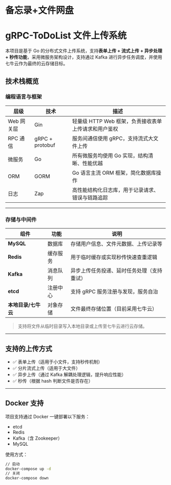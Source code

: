 # 备忘录+文件网盘

# gRPC-ToDoList 文件上传系统

本项目是基于 Go 的分布式文件上传系统，支持**表单上传 + 流式上传 + 异步处理 + 秒传功能**，采用微服务架构设计，支持通过 Kafka 进行异步任务调度，并使用七牛云作为最终的云存储目标。

## 技术栈概览

### 编程语言与框架

| 层级       | 技术            | 描述                                                 |
| ---------- | --------------- | ---------------------------------------------------- |
| Web 网关层 | Gin             | 轻量级 HTTP Web 框架，负责接收表单上传请求和用户鉴权 |
| RPC 通信   | gRPC + protobuf | 服务间通信使用 gRPC，支持流式大文件上传              |
| 微服务     | Go              | 所有微服务均使用 Go 实现，结构清晰、性能优越         |
| ORM        | GORM            | Go 语言主流 ORM 框架，简化数据库操作                 |
| 日志       | Zap             | 高性能结构化日志库，用于记录请求、错误与链路追踪     |

---

### 存储与中间件

| 组件                | 功能     | 说明                                       |
| ------------------- | -------- | ------------------------------------------ |
| **MySQL**           | 数据库   | 存储用户信息、文件元数据、上传记录等       |
| **Redis**           | 缓存服务 | 用于临时缓存或实现秒传快速查重逻辑         |
| **Kafka**           | 消息队列 | 异步上传任务投递、延时任务处理（支持重试） |
| **etcd**            | 注册中心 | 支持 gRPC 服务注册与发现，服务自治         |
| **本地目录/七牛云** | 对象存储 | 文件最终存储位置（目前采用七牛云）         |

> 支持将文件从临时目录写入本地目录或上传至七牛云进行云存储。



---

## 支持的上传方式

- ✅ 表单上传（适用于小文件，支持秒传机制）
- ✅ 分片流式上传（适用于大文件）
- ✅ 异步上传（通过 Kafka 解耦处理逻辑，提升响应性能）
- ✅ 秒传（根据 hash 判断文件是否存在）

---

## Docker 支持

项目支持通过 Docker 一键部署以下服务：

- etcd
- Redis
- Kafka（含 Zookeeper）
- MySQL

使用方式：

```bash
// 启动
docker-compose up -d
// 关闭
docker-compose down
```